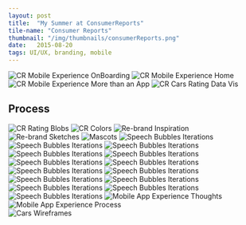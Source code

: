 ```yaml
---
layout: post
title:  "My Summer at ConsumerReports"
tile-name: "Consumer Reports"
thumbnail: "/img/thumbnails/consumerReports.png"
date:   2015-08-20
tags: UI/UX, branding, mobile
---
```


<div class="image-container"><img src="../img/cr/CRMexperience1.png" alt="CR Mobile Experience OnBoarding" />
<img src="../img/cr/CRMexperience2.png" alt="CR Mobile Experience Home" />
<img src="../img/cr/CRMexperience3.png" alt="CR Mobile Experience More than an App" />
<img src="../img/cr/CRdataVis.png" alt="CR Cars Rating Data Vis" /></div>

## Process

<div class="image-container"><img src="../img/cr/CRblobs.png" alt="CR Rating Blobs" />
<img src="../img/cr/CRcolors.png" alt="CR Colors" />
<img src="../img/cr/CRbrandInspiration.png" alt="Re-brand Inspiration" />
<img src="../img/cr/CRbrandSketches.png" alt="Re-brand Sketches" />
<img src="../img/cr/CRmascots.png" alt="Mascots" />
<img src="../img/cr/CRbrandBubbles-01.png" alt="Speech Bubbles Iterations" />
<img src="../img/cr/CRbrandBubbles-02.png" alt="Speech Bubbles Iterations" />
<img src="../img/cr/CRbrandBubbles-03.png" alt="Speech Bubbles Iterations" />
<img src="../img/cr/CRbrandBubbles-04.png" alt="Speech Bubbles Iterations" />
<img src="../img/cr/CRbrandBubbles-05.png" alt="Speech Bubbles Iterations" />
<img src="../img/cr/CRbrandBubbles-06.png" alt="Speech Bubbles Iterations" />
<img src="../img/cr/CRbrandBubbles-07.png" alt="Speech Bubbles Iterations" />
<img src="../img/cr/CRbrandBubbles-08.png" alt="Speech Bubbles Iterations" />
<img src="../img/cr/CRbrandBubbles-09.png" alt="Speech Bubbles Iterations" />
<img src="../img/cr/CRbrandBubbles-10.png" alt="Speech Bubbles Iterations" />
<img src="../img/cr/CRbrandBubbles-11.png" alt="Speech Bubbles Iterations" />
<img src="../img/cr/CRbrandBubbles-12.png" alt="Speech Bubbles Iterations" />
<img src="../img/cr/CRbrandBubbles-13.png" alt="Speech Bubbles Iterations" />
<img src="../img/cr/CRbrandBubbles-14.png" alt="Speech Bubbles Iterations" />
<img src="../img/cr/CRMthoughts.png" alt="Mobile App Experience Thoughts" /></div>

<div class="image-container"><img src="../img/cr/CRMprocess.png" alt="Mobile App Experience Process" /></div>

<div class="image-container"><img src="../img/cr/CRcarsWireframes.png" alt="Cars Wireframes" /></div>
